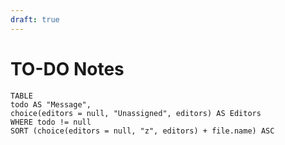 ```yaml
---
draft: true
---
```

# TO-DO Notes
```dataview
TABLE
todo AS "Message",
choice(editors = null, "Unassigned", editors) AS Editors
WHERE todo != null
SORT (choice(editors = null, "z", editors) + file.name) ASC
```
